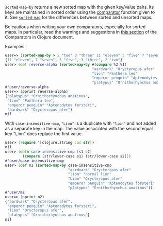 `sorted-map-by` returns a new sorted map with the given key/value
pairs.  Its keys are maintained in sorted order using the
[comparator][ComparatorsInClojure] function given to it.  See
[`sorted-map`][doc-sorted-map] for the differences between sorted and
unsorted maps.

[ComparatorsInClojure]: https://github.com/jafingerhut/thalia/blob/master/doc/other-topics/comparators.md
[doc-sorted-map]: https://github.com/jafingerhut/thalia/blob/master/doc/project-docs/clojure.core-1.5.1/clojure.core/sorted-map.md

Be cautious when writing your own comparators, especially for sorted
maps.  In particular, read the warnings and suggestions in [this
section][ComparatorsInClojureSortedSets] of the Comparators in Clojure
document.

[ComparatorsInClojureSortedSets]: https://github.com/jafingerhut/thalia/blob/master/doc/other-topics/comparators.md#comparators-for-sorted-sets-and-maps-are-easy-to-get-wrong

Examples:

```clojure
user=> (sorted-map-by > 2 "two" 3 "three" 11 "eleven" 5 "five" 7 "seven")
{11 "eleven", 7 "seven", 5 "five", 3 "three", 2 "two"}
user> (def reverse-alpha (sorted-map-by #(compare %2 %1)
                                        "aardvark" "Orycteropus afer"
                                        "lion" "Panthera leo"
                                        "emperor penguin" "Aptenodytes forsteri"
                                        "platypus" "Ornithorhynchus anatinus"))
#'user/reverse-alpha
user=> (pprint reverse-alpha)
{"platypus" "Ornithorhynchus anatinus",
 "lion" "Panthera leo",
 "emperor penguin" "Aptenodytes forsteri",
 "aardvark" "Orycteropus afer"}
nil
```

With `case-insensitive-cmp`, `"Lion"` is a duplicate with `"lion"` and
not added as a separate key in the map.  The value associated with the
second equal key "Lion" does replace the first value.

```clojure
user> (require '[clojure.string :as str])
nil
user> (defn case-insensitive-cmp [s1 s2]
        (compare (str/lower-case s1) (str/lower-case s2)))
#'user/case-insensitive-cmp
user> (def m2 (sorted-map-by case-insensitive-cmp
                             "aardvark" "Orycteropus afer"
                             "lion" "normal lion"
                             "Lion" "Orycteropus afer"
                             "emperor penguin" "Aptenodytes forsteri"
                             "platypus" "Ornithorhynchus anatinus"))
#'user/m2
user=> (pprint m2)
{"aardvark" "Orycteropus afer",
 "emperor penguin" "Aptenodytes forsteri",
 "lion" "Orycteropus afer",
 "platypus" "Ornithorhynchus anatinus"}
nil
```
